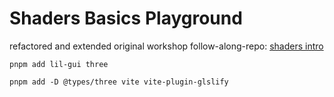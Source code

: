 # Shaders Basics Playground

refactored and extended original workshop follow-along-repo: [shaders intro](https://github.com/Rade58/shaders_intro)

```
pnpm add lil-gui three
```

```
pnpm add -D @types/three vite vite-plugin-glslify
```
